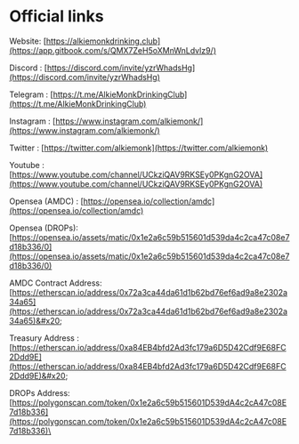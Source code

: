 # Official links

Website: [https://alkiemonkdrinking.club](https://app.gitbook.com/s/QMX7ZeH5oXMnWnLdvlz9/)

Discord : [https://discord.com/invite/yzrWhadsHg](https://discord.com/invite/yzrWhadsHg)

Telegram : [https://t.me/AlkieMonkDrinkingClub](https://t.me/AlkieMonkDrinkingClub)

Instagram : [https://www.instagram.com/alkiemonk/](https://www.instagram.com/alkiemonk/)

Twitter : [https://twitter.com/alkiemonk](https://twitter.com/alkiemonk)

Youtube : [https://www.youtube.com/channel/UCkziQAV9RKSEy0PKgnG2OVA](https://www.youtube.com/channel/UCkziQAV9RKSEy0PKgnG2OVA)

Opensea (AMDC) : [https://opensea.io/collection/amdc](https://opensea.io/collection/amdc)

Opensea (DROPs): [https://opensea.io/assets/matic/0x1e2a6c59b515601d539da4c2ca47c08e7d18b336/0](https://opensea.io/assets/matic/0x1e2a6c59b515601d539da4c2ca47c08e7d18b336/0)



AMDC Contract Address: [https://etherscan.io/address/0x72a3ca44da61d1b62bd76ef6ad9a8e2302a34a65](https://etherscan.io/address/0x72a3ca44da61d1b62bd76ef6ad9a8e2302a34a65)&#x20;

Treasury Address : [https://etherscan.io/address/0xa84EB4bfd2Ad3fc179a6D5D42Cdf9E68FC2Ddd9E](https://etherscan.io/address/0xa84EB4bfd2Ad3fc179a6D5D42Cdf9E68FC2Ddd9E)&#x20;

DROPs Address: [https://polygonscan.com/token/0x1e2a6c59b515601D539dA4c2cA47c08E7d18b336](https://polygonscan.com/token/0x1e2a6c59b515601D539dA4c2cA47c08E7d18b336)\
